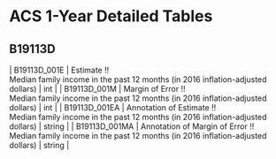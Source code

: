 # ACS 1-Year Detailed Tables

## B19113D

| B19113D_001E | Estimate !!<br>Median family income in the past 12 months (in 2016 inflation-adjusted dollars) | int |
| B19113D_001M | Margin of Error !!<br>Median family income in the past 12 months (in 2016 inflation-adjusted dollars) | int |
| B19113D_001EA | Annotation of Estimate !!<br>Median family income in the past 12 months (in 2016 inflation-adjusted dollars) | string |
| B19113D_001MA | Annotation of Margin of Error !!<br>Median family income in the past 12 months (in 2016 inflation-adjusted dollars) | string |

